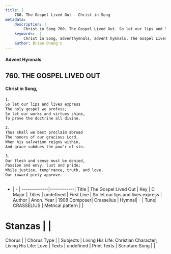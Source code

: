 ```yaml
---
title: |
    760. The Gospel Lived Out - Christ in Song
metadata:
    description: |
        Christ in Song 760. The Gospel Lived Out. So let our lips and lives express The holy gospel we profess; So let our works and virtues shine, To prove the doctrine all divine.
    keywords:  |
        Christ in Song, adventhymnals, advent hymnals, The Gospel Lived Out, So let our lips and lives express. 
    author: Brian Onang'o
---
```


#### Advent Hymnals
## 760. THE GOSPEL LIVED OUT
####  Christ in Song,

```txt
1.
So let our lips and lives express
The holy gospel we profess;
So let our works and virtues shine,
To prove the doctrine all divine.

2.
Thus shall we best proclaim abroad
The honors of our gracious Lord,
When his salvation reigns within,
And grace subdues the pow'r of sin.

3.
Our flesh and sense must be denied,
Passion and envy, lust and pride;
While justice, temp'rance, truth, and love,
Our inward piety approve.



```

- |   -  |
-------------|------------|
Title | The Gospel Lived Out |
Key | C Major |
Titles | undefined |
First Line | So let our lips and lives express |
Author | Anon.
Year | 1908
Composer| Crasselius |
Hymnal|  - |
Tune| CRASSELIUS |
Metrical pattern | |
# Stanzas |  |
Chorus |  |
Chorus Type |  |
Subjects | Living His Life: Christian Character; Living His Life: Love |
Texts | undefined |
Print Texts | 
Scripture Song |  |
    
